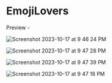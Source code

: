 # EmojiLovers

Preview - 

![Screenshot 2023-10-17 at 9 46 24 PM](https://github.com/Amittradex/EmojiLovers/assets/128174550/c1df11a4-f621-437c-8d75-7f9a177f455c)

![Screenshot 2023-10-17 at 9 47 28 PM](https://github.com/Amittradex/EmojiLovers/assets/128174550/6cacf7e1-2ef2-4fcf-b334-148653fcb547)

![Screenshot 2023-10-17 at 9 47 39 PM](https://github.com/Amittradex/EmojiLovers/assets/128174550/e59aded3-484b-41d1-a413-6578f158e080)



![Screenshot 2023-10-17 at 9 47 18 PM](https://github.com/Amittradex/EmojiLovers/assets/128174550/5b45605d-2d63-41fa-a0b9-dee9f983ec14)


